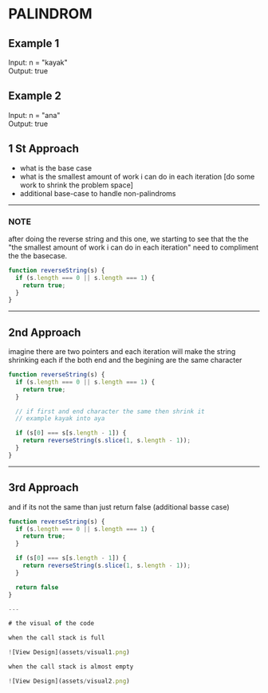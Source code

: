 # PALINDROM

## Example 1

Input: n = "kayak"<br>
Output: true<br>

## Example 2

Input: n = "ana"<br>
Output: true<br>

## 1 St Approach

- what is the base case
- what is the smallest amount of work i can do in each iteration [do some work to shrink the problem space]
- additional base-case to handle non-palindroms

---

### NOTE

after doing the reverse string and this one, we starting to see that the the "the smallest amount of work i can do in each iteration" need to compliment the the basecase.

```javascript
function reverseString(s) {
  if (s.length === 0 || s.length === 1) {
    return true;
  }
}
```

---

## 2nd Approach

imagine there are two pointers and each iteration will make the string shrinking each if the both end and the begining are the same character

```javascript
function reverseString(s) {
  if (s.length === 0 || s.length === 1) {
    return true;
  }

  // if first and end character the same then shrink it
  // example kayak into aya

  if (s[0] === s[s.length - 1]) {
    return reverseString(s.slice(1, s.length - 1));
  }
}
```

---

## 3rd Approach

and if its not the same than just return false (additional basse case)

```javascript
function reverseString(s) {
  if (s.length === 0 || s.length === 1) {
    return true;
  }

  if (s[0] === s[s.length - 1]) {
    return reverseString(s.slice(1, s.length - 1));
  }

  return false
}

---

# the visual of the code

when the call stack is full

![View Design](assets/visual1.png)

when the call stack is almost empty

![View Design](assets/visual2.png)
```
